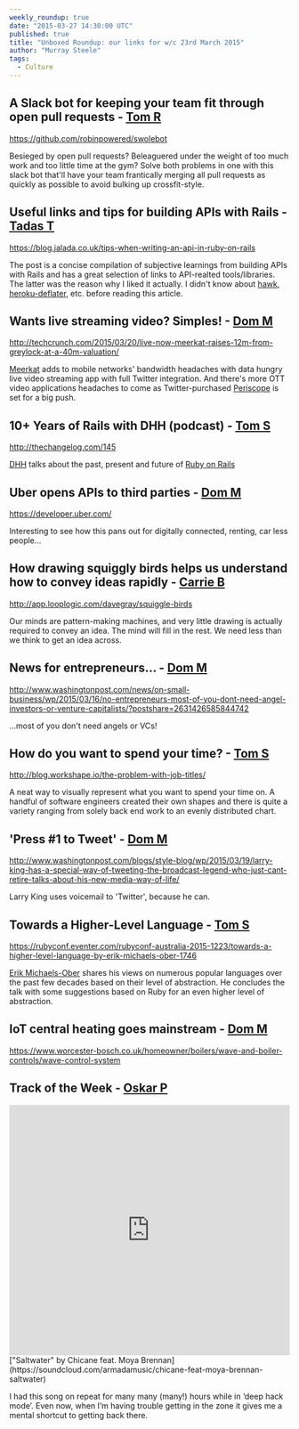 ```yaml
---
weekly_roundup: true
date: "2015-03-27 14:30:00 UTC"
published: true
title: "Unboxed Roundup: our links for w/c 23rd March 2015"
author: "Murray Steele"
tags:
  - Culture
---
```


## A Slack bot for keeping your team fit through open pull requests - [Tom R](https://twitter.com/khalleth)

https://github.com/robinpowered/swolebot

Besieged by open pull requests? Beleaguered under the weight of too much work and too little time at the gym? Solve both problems in one with this slack bot that'll have your team frantically merging all pull requests as quickly as possible to avoid bulking up crossfit-style.

## Useful links and tips for building APIs with Rails - [Tadas T](https://twitter.com/tadas_t)

https://blog.jalada.co.uk/tips-when-writing-an-api-in-ruby-on-rails

The post is a concise compilation of subjective learnings from building APIs with Rails and has a great selection of links to API-realted tools/libraries.  The latter was the reason why I liked it actually.  I didn't know about [hawk](https://github.com/hueniverse/hawk), [heroku-deflater](https://github.com/romanbsd/heroku-deflater), etc. before reading this article.

## Wants live streaming video? Simples! - [Dom M](http://www.unboxedconsulting.com/people/dominic-mason)

http://techcrunch.com/2015/03/20/live-now-meerkat-raises-12m-from-greylock-at-a-40m-valuation/

[Meerkat](http://meerkatapp.co/) adds to mobile networks' bandwidth headaches with data hungry live video streaming app with full Twitter integration. And there's more OTT video applications headaches to come as Twitter-purchased [Periscope](https://www.periscope.tv/) is set for a big push.

## 10+ Years of Rails with DHH (podcast) - [Tom S](http://www.unboxedconsulting.com/people/tom-sabin)

http://thechangelog.com/145

[DHH](http://david.heinemeierhansson.com/) talks about the past, present and future of [Ruby on Rails](http://rubyonrails.org/)

## Uber opens APIs to third parties - [Dom M](http://www.unboxedconsulting.com/people/dominic-mason)

https://developer.uber.com/

Interesting to see how this pans out for digitally connected, renting, car less people...

## How drawing squiggly birds helps us understand how to convey ideas rapidly - [Carrie B](http://www.unboxedconsulting.com/people/carrie-bedingfield)

http://app.looplogic.com/davegray/squiggle-birds

Our minds are pattern-making machines, and very little drawing is actually required to convey an idea. The mind will fill in the rest. We need less than we think to get an idea across.

## News for entrepreneurs... - [Dom M](http://www.unboxedconsulting.com/people/dominic-mason)

http://www.washingtonpost.com/news/on-small-business/wp/2015/03/16/no-entrepreneurs-most-of-you-dont-need-angel-investors-or-venture-capitalists/?postshare=2631426585844742

...most of you don't need angels or VCs!

## How do you want to spend your time? - [Tom S](http://www.unboxedconsulting.com/people/tom-sabin)

http://blog.workshape.io/the-problem-with-job-titles/

A neat way to visually represent what you want to spend your time on. A handful of software engineers created their own shapes and there is quite a variety ranging from solely back end work to an evenly distributed chart.

## 'Press #1 to Tweet' - [Dom M](http://www.unboxedconsulting.com/people/dominic-mason)

http://www.washingtonpost.com/blogs/style-blog/wp/2015/03/19/larry-king-has-a-special-way-of-tweeting-the-broadcast-legend-who-just-cant-retire-talks-about-his-new-media-way-of-life/

Larry King uses voicemail to 'Twitter', because he can.

## Towards a Higher-Level Language - [Tom S](http://www.unboxedconsulting.com/people/tom-sabin)

https://rubyconf.eventer.com/rubyconf-australia-2015-1223/towards-a-higher-level-language-by-erik-michaels-ober-1746

[Erik Michaels-Ober](https://twitter.com/sferik) shares his views on numerous popular languages over the past few decades based on their level of abstraction. He concludes the talk with some suggestions based on Ruby for an even higher level of abstraction.

## IoT central heating goes mainstream - [Dom M](http://www.unboxedconsulting.com/people/dominic-mason)

https://www.worcester-bosch.co.uk/homeowner/boilers/wave-and-boiler-controls/wave-control-system

## Track of the Week - [Oskar P](http://www.unboxedconsulting.com/people/oskar-pearson)

<iframe width="100%" height="450" scrolling="no" frameborder="no" src="https://w.soundcloud.com/player/?url=https%3A//api.soundcloud.com/tracks/190236937&amp;auto_play=false&amp;hide_related=false&amp;show_comments=true&amp;show_user=true&amp;show_reposts=false&amp;visual=true"></iframe>
["Saltwater" by Chicane feat. Moya Brennan](https://soundcloud.com/armadamusic/chicane-feat-moya-brennan-saltwater)

I had this song on repeat for many many (many!) hours while in ‘deep hack mode’. Even now, when I’m having trouble getting in the zone it gives me a mental shortcut to getting back there.
